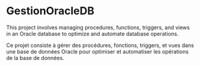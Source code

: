 # GestionOracleDB

This project involves managing procedures, functions, triggers, and views in an Oracle database to optimize and automate database operations.

Ce projet consiste à gérer des procédures, fonctions, triggers, et vues dans une base de données Oracle pour optimiser et automatiser les opérations de la base de données.


